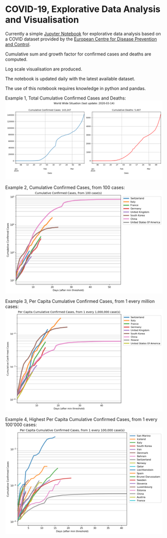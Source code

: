 # COVID-19, Explorative Data Analysis and Visualisation

Currently a simple [Jupyter Notebook](https://github.com/ilmitch/covid_eda/blob/master/backend/working/COVID-EDA.ipynb) for explorative data analysis based on a COVID dataset provided by the [European Centre for Disease Prevention and Control](https://www.ecdc.europa.eu/en/publications-data/download-todays-data-geographic-distribution-covid-19-cases-worldwide).

Cumulative sum and growth factor for confirmed cases and deaths are computed.

Log scale visualisation are produced.

The notebook is updated daily with the latest available dataset.

The use of this notebook requires knowledge in python and pandas.

Example 1, Total Cumulative Confirmed Cases and Deaths:
![alt text](https://github.com/ilmitch/covid_eda/blob/master/backend/working/_output/pics/total_cumsum.png "Total Cumulative Confirmed Cases and Deaths")

Example 2, Cumulative Confirmed Cases, from 100 cases:
![alt text](https://github.com/ilmitch/covid_eda/blob/master/backend/working/_output/pics/cumsum_cases.png "Cumulative Sum Confirmed Cases")

Example 3, Per Capita Cumulative Confirmed Cases, from 1 every million cases:
![alt text](https://github.com/ilmitch/covid_eda/blob/master/backend/working/_output/pics/cumsum_cases_capita.png "Per Capita Cumulative Confirmed Cases")

Example 4, Highest Per Capita Cumulative Confirmed Cases, from 1 every 100'000 cases:
![alt text](https://github.com/ilmitch/covid_eda/blob/master/backend/working/_output/pics/cumsum_cases_capita_high.png "Highest Per Capita Cumulative Confirmed Cases")